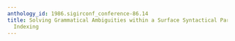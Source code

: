 ```yaml
---
anthology_id: 1986.sigirconf_conference-86.14
title: Solving Grammatical Ambiguities within a Surface Syntactical Parser for Automatic
  Indexing
---
```

